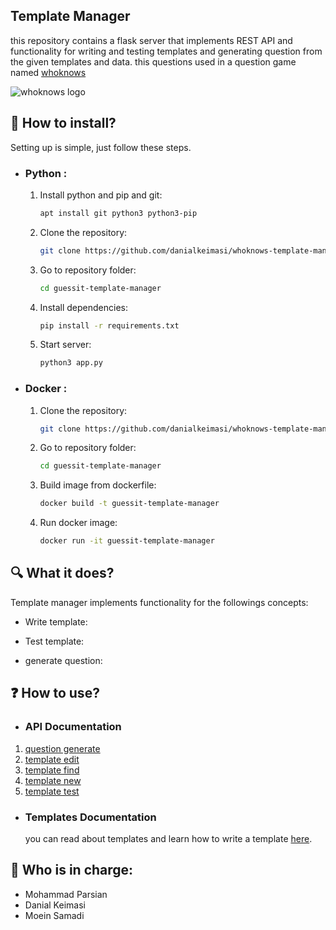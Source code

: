 ## Template Manager
this repository contains a flask server that implements REST API and functionality for writing and testing templates and generating question from the given templates and data. this questions used in a question game named [whoknows](http://whoknows.ir)

![whoknows logo](http://s8.picofile.com/file/8361648192/logo_5_3.png)

## :minidisc: How to install?
Setting up is simple, just follow these steps.

- ### Python :
    
    1. Install python and pip and git:
        ```sh
        apt install git python3 python3-pip
        ```
    
    2. Clone the repository:
        ```sh
        git clone https://github.com/danialkeimasi/whoknows-template-manager
        ```
    
    3. Go to repository folder:
        ```sh
        cd guessit-template-manager
        ```
    
    4. Install dependencies:
        ```sh
        pip install -r requirements.txt
        ```
    
    5. Start server:
        ```sh
        python3 app.py
        ```

- ### Docker :
    
    1. Clone the repository:
        ```sh
        git clone https://github.com/danialkeimasi/whoknows-template-manager
        ```
    
    2. Go to repository folder:
        ```sh
        cd guessit-template-manager
        ```
    
    3. Build image from dockerfile:
        ```sh
        docker build -t guessit-template-manager
        ```
    
    4. Run docker image:
        ```sh
        docker run -it guessit-template-manager
        ```

## :mag: What it does?
Template manager implements functionality for the followings concepts:

- Write template:

- Test template:

- generate question:

    
## :question: How to use?
- ### API Documentation

1. [question generate](api/documents/question_generate.md)
2. [template edit](api/documents/template_edit.md)
3. [template find](api/documents/template_find.md)
4. [template new](api/documents/template_new.md)
5. [template test](api/documents/template_test.md)
  
- ### Templates Documentation
    you can read about templates and learn how to write a template [here](templates/).

## :bust_in_silhouette: Who is in charge: 
- Mohammad Parsian
- Danial Keimasi
- Moein Samadi
